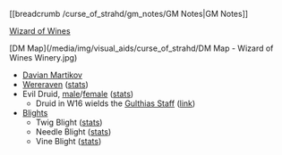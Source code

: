 [[breadcrumb /curse_of_strahd/gm_notes/GM Notes|GM Notes]]

<script type="module">
    import { init_links } from "/static/js/common/visual_aid_backend.js";
    init_links();
</script>

[Wizard of Wines](^curse_of_strahd/wizard_of_wines.mp4)

[DM Map](/media/img/visual_aids/curse_of_strahd/DM Map - Wizard of Wines Winery.jpg)

* [Davian Martikov](^curse_of_strahd/davian_martikov.jpg)
* [Wereraven](^curse_of_strahd/wereraven_forms.jpg) ([stats](https://5e.tools/bestiary.html#wereraven_cos))
* Evil Druid, [male](^curse_of_strahd/evil_druid_male.jpg)/[female](^curse_of_strahd/evil_druid_female.png) ([stats](https://5e.tools/bestiary.html#druid_mm))
  * Druid in W16 wields the [Gulthias Staff](^curse_of_strahd/gulthias_staff.jpg) ([link](https://5e.tools/items.html#gulthias%20staff_cos))
* [Blights](^curse_of_strahd/blight.jpg)
  * Twig Blight ([stats](https://5e.tools/bestiary.html#twig%20blight_mm))
  * Needle Blight ([stats](https://5e.tools/bestiary.html#needle%20blight_mm))
  * Vine Blight ([stats](https://5e.tools/bestiary.html#vine%20blight_mm))

